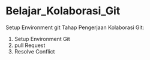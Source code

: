 # Belajar_Kolaborasi_Git

Setup Environment git
Tahap Pengerjaan Kolaborasi Git:
1. Setup Environment Git
2. pull Request
3. Resolve Conflict

